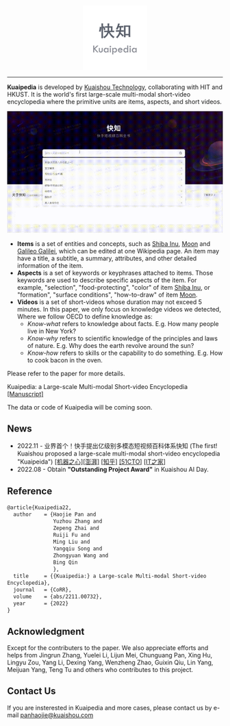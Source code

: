 <p align="center">
<img width="150px" src="./images/logo.jpeg"/>
</p>

<hr/>

**Kuaipedia** is developed by [Kuaishou Technology](https://www.kuaishou.com/en), collaborating with HIT and HKUST. It is the world's first large-scale multi-modal short-video encyclopedia where the primitive units are items, aspects, and short videos. 

![demo](./images/demo-case.gif)

* **Items** is a set of entities and concepts, such as [Shiba Inu](https://en.wikipedia.org/wiki/Shiba_Inu), [Moon](https://en.wikipedia.org/wiki/Moon) and [Galileo Galilei](https://en.wikipedia.org/wiki/Galileo_Galilei), which can be edited at one Wikipedia page. An item may have a title, a subtitle, a summary, attributes, and other detailed information of the item.
* **Aspects** is a set of keywords or keyphrases attached to items. Those keywords are used to describe specific aspects of the item. For example, "selection", "food-protecting", "color" of item [Shiba Inu](https://en.wikipedia.org/wiki/Shiba_Inu), or "formation", "surface conditions", "how-to-draw" of item [Moon](https://en.wikipedia.org/wiki/Moon).
* **Videos** is a set of short-videos whose duration may not exceed 5 minutes. In this paper, we only focus on knowledge videos we detected, Where we follow OECD to define knowledge as:
    * *Know-what* refers to knowledge about facts. E.g. How many people live in New York? 
    * *Know-why* refers to scientific knowledge of the principles and laws of nature. E.g. Why does the earth revolve around the sun?
    * *Know-how* refers to skills or the capability to do something. E.g. How to cook bacon in the oven.

Please refer to the paper for more details.

Kuaipedia: a Large-scale Multi-modal Short-video Encyclopedia [[Manuscript]](https://arxiv.org/abs/2211.00732)

The data or code of Kuaipedia will be coming soon.

## News
* 2022.11 - 业界首个！快手提出亿级别多模态短视频百科体系快知 (The first! Kuaishou proposed a large-scale multi-modal short-video encyclopedia "Kuaipeida") [[机器之心]](https://mp.weixin.qq.com/s/_ngcmULg9-FwZER-Jlljvg)[[澎湃]](https://www.thepaper.cn/newsDetail_forward_20618591) [[知乎]](https://zhuanlan.zhihu.com/p/580890046) [[51CTO]](https://www.51cto.com/article/722206.html) [[IT之家]](https://www.ithome.com/0/651/810.htm)
* 2022.08 - Obtain **"Outstanding Project Award"** in Kuaishou AI Day. 

## Reference
```
@article{Kuaipedia22,
  author    = {Haojie Pan and
               Yuzhou Zhang and
               Zepeng Zhai and
               Ruiji Fu and
               Ming Liu and
               Yangqiu Song and
               Zhongyuan Wang and
               Bing Qin
               },
  title     = {{Kuaipedia:} a Large-scale Multi-modal Short-video Encyclopedia},
  journal   = {CoRR},
  volume    = {abs/2211.00732},
  year      = {2022}
}
```


## Acknowledgment

Except for the contributers to the paper. We also appreciate efforts and helps from Jingrun Zhang, Yuelei Li, Lijun Mei, Chunguang Pan, Xing Hu, Lingyu Zou, Yang Li, Dexing Yang, Wenzheng Zhao, Guixin Qiu, Lin Yang, Meijuan Yang, Teng Tu and others who contributes to this project.

## Contact Us

If you are insterested in Kuaipedia and more cases, please contact us by e-mail panhaojie@kuaishou.com

